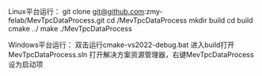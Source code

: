 Linux平台运行：
git clone git@github.com:zmy-felab/MevTpcDataProcess.git
cd <your path>/MevTpcDataProcess
mkdir build
cd build
cmake ../
make 
./MevTpcDataProcess

Windows平台运行：
双击运行cmake-vs2022-debug.bat
进入build打开MevTpcDataProcess.sln
打开解决方案资源管理器，右键MevTpcDataProcess设为启动项
